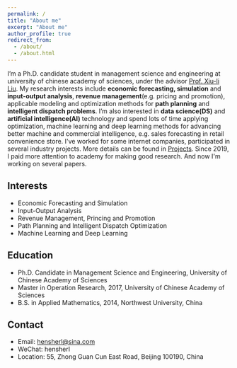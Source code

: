 ```yaml
---
permalink: /
title: "About me"
excerpt: "About me"
author_profile: true
redirect_from: 
  - /about/
  - /about.html
---
```


I’m a Ph.D. candidate student in management science and engineering at university of chinese academy of sciences, under the advisor [Prof. Xiu-li Liu](http://homepage.amss.ac.cn/research/homePage/73790773e2f24c62a39f641c89ade596/myHomePage.html). My research interests include **economic forecasting, simulation** and **input-output analysis**, **revenue management**(e.g. pricing and promotion), applicable modeling and optimization methods for **path planning** and **intelligent dispatch problems**. I’m also interested in **data science(DS)** and **artificial intelligence(AI)** technology and spend lots of time applying optimization, machine learning and deep learning methods for advancing better machine and commercial intelligence, e.g. sales forecasting in retail convenience store. I've worked for some internet companies, participated in several industry projects. More details can be found in [Projects](https://xflee.github.io//projects/). Since 2019, I paid more attention to academy for making good research. And now I'm  working on several papers.

Interests
------
* Economic Forecasting and Simulation
* Input-Output Analysis
* Revenue Management, Princing and Promotion
* Path Planning and Intelligent Dispatch Optimization
* Machine Learning and Deep Learning

Education
------
* Ph.D. Candidate in Management Science and Engineering, University of Chinese Academy of Sciences
* Master in Operation Research, 2017, University of Chinese Academy of Sciences
* B.S. in Applied Mathematics, 2014, Northwest University, China

Contact
------
* Email: hensherl@sina.com
* WeChat: hensherl
* Location: 55, Zhong Guan Cun East Road, Beijing 100190, China
